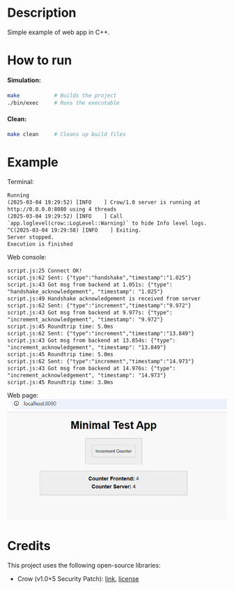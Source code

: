 # Description
Simple example of web app in C++.

# How to run
#### Simulation:
```bash
make           # Builds the project
./bin/exec     # Runs the executable
```

#### Clean:
```bash
make clean     # Cleans up build files
```

# Example
Terminal:
```terminal
Running
(2025-03-04 19:29:52) [INFO    ] Crow/1.0 server is running at http://0.0.0.0:8080 using 4 threads
(2025-03-04 19:29:52) [INFO    ] Call `app.loglevel(crow::LogLevel::Warning)` to hide Info level logs.
^C(2025-03-04 19:29:58) [INFO    ] Exiting.
Server stopped.
Execution is finished
```

Web console:
```terminal
script.js:25 Connect OK!
script.js:62 Sent: {"type":"handshake","timestamp":"1.025"}
script.js:43 Got msg from backend at 1.051s: {"type": "handshake_acknowledgement", "timestamp": "1.025"}
script.js:49 Handshake acknowledgement is received from server
script.js:62 Sent: {"type":"increment","timestamp":"9.972"}
script.js:43 Got msg from backend at 9.977s: {"type": "increment_acknowledgement", "timestamp": "9.972"}
script.js:45 Roundtrip time: 5.0ms
script.js:62 Sent: {"type":"increment","timestamp":"13.849"}
script.js:43 Got msg from backend at 13.854s: {"type": "increment_acknowledgement", "timestamp": "13.849"}
script.js:45 Roundtrip time: 5.0ms
script.js:62 Sent: {"type":"increment","timestamp":"14.973"}
script.js:43 Got msg from backend at 14.976s: {"type": "increment_acknowledgement", "timestamp": "14.973"}
script.js:45 Roundtrip time: 3.0ms
```

Web page:
![Web page example](docs/images/app_screen.png)

# Credits

This project uses the following open-source libraries:
- Crow (v1.0+5 Security Patch): [link](https://github.com/CrowCpp/Crow.git), [license](https://github.com/CrowCpp/Crow/blob/master/LICENSE)
